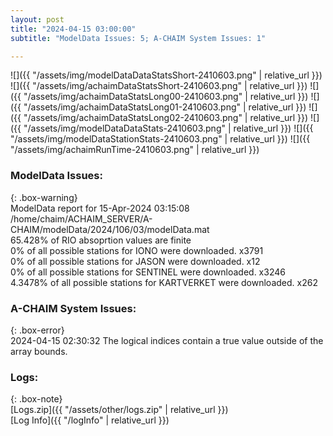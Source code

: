 ```yaml
---
layout: post
title: "2024-04-15 03:00:00"
subtitle: "ModelData Issues: 5; A-CHAIM System Issues: 1"

---
```


![]({{ "/assets/img/modelDataDataStatsShort-2410603.png" | relative_url }})
![]({{ "/assets/img/achaimDataStatsShort-2410603.png" | relative_url }})
![]({{ "/assets/img/achaimDataStatsLong00-2410603.png" | relative_url }})
![]({{ "/assets/img/achaimDataStatsLong01-2410603.png" | relative_url }})
![]({{ "/assets/img/achaimDataStatsLong02-2410603.png" | relative_url }})
![]({{ "/assets/img/modelDataDataStats-2410603.png" | relative_url }})
![]({{ "/assets/img/modelDataStationStats-2410603.png" | relative_url }})
![]({{ "/assets/img/achaimRunTime-2410603.png" | relative_url }})


### ModelData Issues:  
  
{: .box-warning}  
 ModelData report for 15-Apr-2024 03:15:08   
 /home/chaim/ACHAIM_SERVER/A-CHAIM/modelData/2024/106/03/modelData.mat   
 65.428% of RIO absoprtion values are finite   
 0% of all possible stations for IONO were downloaded. x3791   
 0% of all possible stations for JASON were downloaded. x12   
 0% of all possible stations for SENTINEL were downloaded. x3246   
 4.3478% of all possible stations for KARTVERKET were downloaded. x262   
  
### A-CHAIM System Issues:  
  
{: .box-error}  
2024-04-15 02:30:32 The logical indices contain a true value outside of the array bounds.  

### Logs:  
  
{: .box-note}  
[Logs.zip]({{ "/assets/other/logs.zip" | relative_url }})  
[Log Info]({{ "/logInfo" | relative_url }})  
